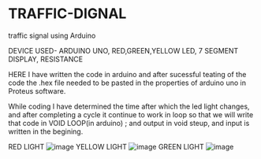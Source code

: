 # TRAFFIC-DIGNAL
traffic signal using Arduino 

DEVICE USED- ARDUINO UNO, RED,GREEN,YELLOW LED, 7 SEGMENT DISPLAY, RESISTANCE

HERE I have written the code in arduino and after sucessful teating of the code the .hex file needed to be pasted in the properties of arduino uno in Proteus software.

While coding I have determined the time after which the led light changes, and after completing a cycle it continue to work in loop so that
we will write that code in VOID LOOP(in arduino) ; and output in void steup, and input is written in the begining.

RED LIGHT 
![image](https://user-images.githubusercontent.com/60343675/138508444-e275c66e-3055-4134-9f2f-0dae0bf34980.png)
YELLOW LIGHT
![image](https://user-images.githubusercontent.com/60343675/138508541-0576aee6-2940-49b4-8bed-e6fe671b30c9.png)
GREEN LIGHT
![image](https://user-images.githubusercontent.com/60343675/138508625-f6cea4e6-74b1-4baf-b179-71392dcd1155.png)
